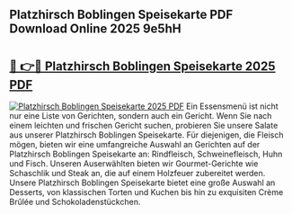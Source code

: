 ## Platzhirsch Boblingen Speisekarte PDF Download Online 2025 9e5hH

# <h2><a href="http://gcboyl.nevu.top/?p=Platzhirsch+Boblingen+Speisekarte">🔗 👉🔴 Platzhirsch Boblingen Speisekarte 2025 PDF</a></h2>

[![Platzhirsch Boblingen Speisekarte 2025 PDF](https://i.imgur.com/dBaPXMq.png)](http://gcboyl.nevu.top/?p=Platzhirsch+Boblingen+Speisekarte)
Ein Essensmenü ist nicht nur eine Liste von Gerichten, sondern auch ein Gericht. Wenn Sie nach einem leichten und frischen Gericht suchen, probieren Sie unsere Salate aus unserer Platzhirsch Boblingen Speisekarte. Für diejenigen, die Fleisch mögen, bieten wir eine umfangreiche Auswahl an Gerichten auf der Platzhirsch Boblingen Speisekarte an: Rindfleisch, Schweinefleisch, Huhn und Fisch. Unseren Auserwählten bieten wir Gourmet-Gerichte wie Schaschlik und Steak an, die auf einem Holzfeuer zubereitet werden. Unsere Platzhirsch Boblingen Speisekarte bietet eine große Auswahl an Desserts, von klassischen Torten und Kuchen bis hin zu exquisiten Crème Brûlée und Schokoladenstückchen.
